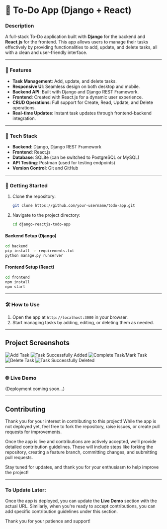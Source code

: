 # 📝 To-Do App (Django + React)

### Description
A full-stack To-Do application built with **Django** for the backend and **React.js** for the frontend. This app allows users to manage their tasks effectively by providing functionalities to add, update, and delete tasks, all with a clean and user-friendly interface.

---

### 🚀 Features
- **Task Management**: Add, update, and delete tasks.
- **Responsive UI**: Seamless design on both desktop and mobile.
- **Backend API**: Built with Django and Django REST Framework.
- **Frontend**: Created with React.js for a dynamic user experience.
- **CRUD Operations**: Full support for Create, Read, Update, and Delete operations.
- **Real-time Updates**: Instant task updates through frontend-backend integration.

---

### 🔧 **Tech Stack**
- **Backend**: Django, Django REST Framework
- **Frontend**: React.js
- **Database**: SQLite (can be switched to PostgreSQL or MySQL)
- **API Testing**: Postman (used for testing endpoints)
- **Version Control**: Git and GitHub

---

### 📖 **Getting Started**
1. Clone the repository:
   ```bash
   git clone https://github.com/your-username/todo-app.git
   ```
2. Navigate to the project directory:
   ```bash
   cd django-reactjs-todo-app
   ```

#### **Backend Setup (Django)**
```bash
cd backend
pip install -r requirements.txt
python manage.py runserver
```

#### **Frontend Setup (React)**
```bash
cd frontend
npm install
npm start
```

---

### 🛠 **How to Use**
1. Open the app at `http://localhost:3000` in your browser.
2. Start managing tasks by adding, editing, or deleting them as needed.

---

## Project Screenshots 
![Add Task](https://drive.google.com/file/d/143uHv1TkZy_EPfj6TzvF44Ump2PjD9Bd/view?usp=drive_link)
![Task Successfully Added](https://drive.google.com/file/d/1ypAX2egsPJkrc1mhjvo_fU0GXyQwcbZY/view?usp=drive_link)
![Complete Task/Mark Task](https://drive.google.com/file/d/1BmxO61lmV4nQMLdtFOaAokGzlVF5Z_U_/view?usp=drive_link)
![Delete Task](https://drive.google.com/file/d/1fDPCZRXyHYG2fUmfufliSdCiw_xyHvB5/view?usp=drive_link)
![Task Successfully Deleted](https://drive.google.com/file/d/1ffnv9CKo4Y04o6UqQPU5IQvI--B-SNb5/view?usp=drive_link)

---

### 🌐 **Live Demo**
(Deployment coming soon...)


---

## Contributing

Thank you for your interest in contributing to this project! While the app is not deployed yet, feel free to fork the repository, raise issues, or create pull requests for improvements.

Once the app is live and contributions are actively accepted, we’ll provide detailed contribution guidelines. These will include steps like forking the repository, creating a feature branch, committing changes, and submitting pull requests.

Stay tuned for updates, and thank you for your enthusiasm to help improve the project!

---
### **To Update Later:**
Once the app is deployed, you can update the **Live Demo** section with the actual URL. Similarly, when you're ready to accept contributions, you can add specific contribution guidelines under this section.

Thank you for your patience and support!
